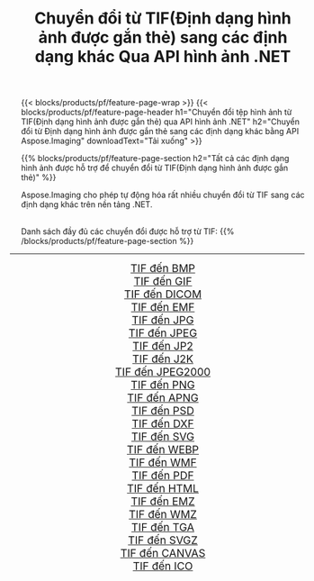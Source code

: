 ﻿---
title: Chuyển đổi từ TIF(Định dạng hình ảnh được gắn thẻ) sang các định dạng khác Qua API hình ảnh .NET 
weight: 3920
url: /vi/net/conversion/from/tif/ 
lang: vi
langdirlevel: 2
locales: zh-hans,ja,it,ru,de,es,fr,nl,id,lt,pl,pt,vi,tr,ko,zh-hant,ar,hi,th,sv,cs,uk,he
description: Sử dụng Aspose.Imaging, bạn có thể dễ dàng chuyển đổi từ TIF(Định dạng hình ảnh được gắn thẻ) sang các định dạng khác
---

{{< blocks/products/pf/feature-page-wrap >}}
{{< blocks/products/pf/feature-page-header h1="Chuyển đổi tệp hình ảnh từ TIF(Định dạng hình ảnh được gắn thẻ) qua API hình ảnh .NET" h2="Chuyển đổi từ Định dạng hình ảnh được gắn thẻ sang các định dạng khác bằng API Aspose.Imaging" downloadText="Tải xuống" >}}


{{% blocks/products/pf/feature-page-section  h2="Tất cả các định dạng hình ảnh được hỗ trợ để chuyển đổi từ TIF(Định dạng hình ảnh được gắn thẻ)" %}}
<p align=justify>Aspose.Imaging cho phép tự động hóa rất nhiều chuyển đổi từ TIF sang các định dạng khác trên nền tảng .NET. </p>
<br/>
Danh sách đầy đủ các chuyển đổi được hỗ trợ từ TIF:
{{% /blocks/products/pf/feature-page-section %}}
<div class="container-fluid productfamilypage bg-gray">
    <div class="convertypes bg-gray agp-content section">
        <div class="container">
		<hr style="margin-left:-20px;"/>
		<div class="row other-converters" style="gap: 10px;font-size: 19px;text-align:center;">
		    <div class='col-md-2 other-converter remove-lp remove-rp'><a href="/imaging/vi/net/conversion/tif-to-bmp/" style="padding:15px;">TIF đến BMP</a></div><div class='col-md-2 other-converter remove-lp remove-rp'><a href="/imaging/vi/net/conversion/tif-to-gif/" style="padding:15px;">TIF đến GIF</a></div><div class='col-md-2 other-converter remove-lp remove-rp'><a href="/imaging/vi/net/conversion/tif-to-dicom/" style="padding:15px;">TIF đến DICOM</a></div><div class='col-md-2 other-converter remove-lp remove-rp'><a href="/imaging/vi/net/conversion/tif-to-emf/" style="padding:15px;">TIF đến EMF</a></div><div class='col-md-2 other-converter remove-lp remove-rp'><a href="/imaging/vi/net/conversion/tif-to-jpg/" style="padding:15px;">TIF đến JPG</a></div><div class='col-md-2 other-converter remove-lp remove-rp'><a href="/imaging/vi/net/conversion/tif-to-jpeg/" style="padding:15px;">TIF đến JPEG</a></div><div class='col-md-2 other-converter remove-lp remove-rp'><a href="/imaging/vi/net/conversion/tif-to-jp2/" style="padding:15px;">TIF đến JP2</a></div><div class='col-md-2 other-converter remove-lp remove-rp'><a href="/imaging/vi/net/conversion/tif-to-j2k/" style="padding:15px;">TIF đến J2K</a></div><div class='col-md-2 other-converter remove-lp remove-rp'><a href="/imaging/vi/net/conversion/tif-to-jpeg2000/" style="padding:15px;">TIF đến JPEG2000</a></div><div class='col-md-2 other-converter remove-lp remove-rp'><a href="/imaging/vi/net/conversion/tif-to-png/" style="padding:15px;">TIF đến PNG</a></div><div class='col-md-2 other-converter remove-lp remove-rp'><a href="/imaging/vi/net/conversion/tif-to-apng/" style="padding:15px;">TIF đến APNG</a></div><div class='col-md-2 other-converter remove-lp remove-rp'><a href="/imaging/vi/net/conversion/tif-to-psd/" style="padding:15px;">TIF đến PSD</a></div><div class='col-md-2 other-converter remove-lp remove-rp'><a href="/imaging/vi/net/conversion/tif-to-dxf/" style="padding:15px;">TIF đến DXF</a></div><div class='col-md-2 other-converter remove-lp remove-rp'><a href="/imaging/vi/net/conversion/tif-to-svg/" style="padding:15px;">TIF đến SVG</a></div><div class='col-md-2 other-converter remove-lp remove-rp'><a href="/imaging/vi/net/conversion/tif-to-webp/" style="padding:15px;">TIF đến WEBP</a></div><div class='col-md-2 other-converter remove-lp remove-rp'><a href="/imaging/vi/net/conversion/tif-to-wmf/" style="padding:15px;">TIF đến WMF</a></div><div class='col-md-2 other-converter remove-lp remove-rp'><a href="/imaging/vi/net/conversion/tif-to-pdf/" style="padding:15px;">TIF đến PDF</a></div><div class='col-md-2 other-converter remove-lp remove-rp'><a href="/imaging/vi/net/conversion/tif-to-html/" style="padding:15px;">TIF đến HTML</a></div><div class='col-md-2 other-converter remove-lp remove-rp'><a href="/imaging/vi/net/conversion/tif-to-emz/" style="padding:15px;">TIF đến EMZ</a></div><div class='col-md-2 other-converter remove-lp remove-rp'><a href="/imaging/vi/net/conversion/tif-to-wmz/" style="padding:15px;">TIF đến WMZ</a></div><div class='col-md-2 other-converter remove-lp remove-rp'><a href="/imaging/vi/net/conversion/tif-to-tga/" style="padding:15px;">TIF đến TGA</a></div><div class='col-md-2 other-converter remove-lp remove-rp'><a href="/imaging/vi/net/conversion/tif-to-svgz/" style="padding:15px;">TIF đến SVGZ</a></div><div class='col-md-2 other-converter remove-lp remove-rp'><a href="/imaging/vi/net/conversion/tif-to-canvas/" style="padding:15px;">TIF đến CANVAS</a></div><div class='col-md-2 other-converter remove-lp remove-rp'><a href="/imaging/vi/net/conversion/tif-to-ico/" style="padding:15px;">TIF đến ICO</a></div>
                </div>
        </div>
    </div>
</div>
<br/>


